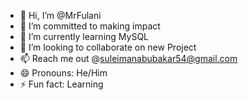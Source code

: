 - 👋 Hi, I’m @MrFulani
- 👀 I’m committed to making impact
- 🌱 I’m currently learning MySQL
- 💞️ I’m looking to collaborate on new Project
- 📫 Reach me out @suleimanabubakar54@gmail.com
- 😄 Pronouns: He/Him
- ⚡ Fun fact: Learning

<!---
MrFulani/MrFulani is a ✨ special ✨ repository because its `README.md` (this file) appears on your GitHub profile.
You can click the Preview link to take a look at your changes.
--->
